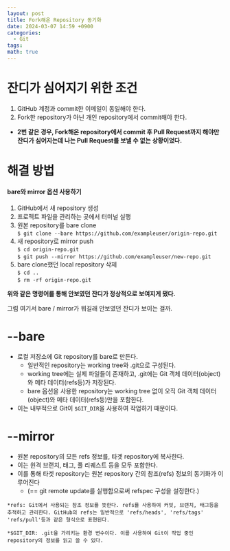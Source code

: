 ```yaml
---
layout: post
title: Fork해온 Repository 동기화
date: 2024-03-07 14:59 +0900
categories:
  - Git
tags: 
math: true
---
```

# **잔디가 심어지기 위한 조건**


1. GitHub 계정과 commit한 이메일이 동일해야 한다.
2. Fork한 repository가 아닌 개인 repository에서 commit해야 한다.

- **2번 같은 경우, Fork해온 repository에서 commit 후 Pull Request까지 해야만 잔디가 심어지는데
나는 Pull Request를 보낼 수 없는 상황이었다.**


# **해결 방법**
#### **bare와 mirror 옵션 사용하기**

1. GitHub에서 새 repository 생성
2. 프로젝트 파일을 관리하는 곳에서 터미널 실행
3. 원본 repository를 bare clone<br/>
	 `$ git clone --bare https://github.com/exampleuser/origin-repo.git`
4. 새 repository로 mirror push<br/>
	 `$ cd origin-repo.git`<br/>
	 `$ git push --mirror https://github.com/exampleuser/new-repo.git`
5. bare clone했던 local repository 삭제<br/>
	 `$ cd ..`<br/>
	 `$ rm -rf origin-repo.git`

**위와 같은 명령어를 통해 안보였던 잔디가 정상적으로 보여지게 됐다.**


그럼 여기서 bare / mirror가 뭐길래 안보였던 잔디가 보이는 걸까.
# **--bare**
- 로컬 저장소에 Git repository를 bare로 만든다.
	- 일반적인 repository는 working tree와 .git으로 구성된다.
	- working tree에는 실제 파일들이 존재하고, .git에는 Git 객체 데이터(object)와 메타 데이터(refs등)가 저장된다.
	- bare 옵션을 사용한 repository는 working tree 없이 오직 Git 객체 데이터(object)와 메타 데이터(refs등)만을 포함한다.
- 이는 내부적으로 Git이 `$GIT_DIR`을 사용하여 작업하기 때문이다.

# **--mirror**
- 원본 repository의 모든 refs 정보를, 타겟 repository에 복사한다.
- 이는 원격 브랜치, 태그, 풀 리퀘스트 등을 모두 포함한다.
- 이를 통해 타겟 repository는 원본 repository 간의 참조(refs) 정보의 동기화가 이루어진다 
	- (== git remote update를 실행함으로써 refspec 구성을 설정한다.)



`*refs: Git에서 사용되는 참조 정보를 뜻한다. refs를 사용하여 커밋, 브랜치, 태그등을 추적하고 관리한다. GitHub의 refs는 일반적으로 'refs/heads', 'refs/tags' 'refs/pull'등과 같은 형식으로 표현된다.`

`*$GIT_DIR: .git을 가리키는 환경 변수이다. 이를 사용하여 Git이 작업 중인 repository의 정보를 읽고 쓸 수 있다.`
